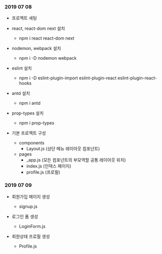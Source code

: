 ### 2019 07 08
- 프로젝트 세팅

- react, react-dom next 설치
    - npm i react react-dom next 
- nodemon, webpack 설치
    - npm i -D nodemon webpack
- eslint 설치
    - npm i -D eslint-plugin-import eslint-plugin-react eslint-plugin-react-hooks
- antd 설치
    - npm i antd
- prop-types 설치
    - npm i prop-types
    
- 기본 프로젝트 구성
    - components
        - Layout.js (상단 메뉴 레이아웃 컴포넌트)
    - pages 
        - _app.js (모든 컴포넌트의 부모역할 공통 레이아웃 위치)
        - index.js (인덱스 페이지)
        - profile.js (프로필)


### 2019 07 09
- 회원가입 페이지 생성 
    - signup.js

- 로그인 폼 생성
    - LoginForm.js

- 회원상태 프로필 생성
    - Profile.js
